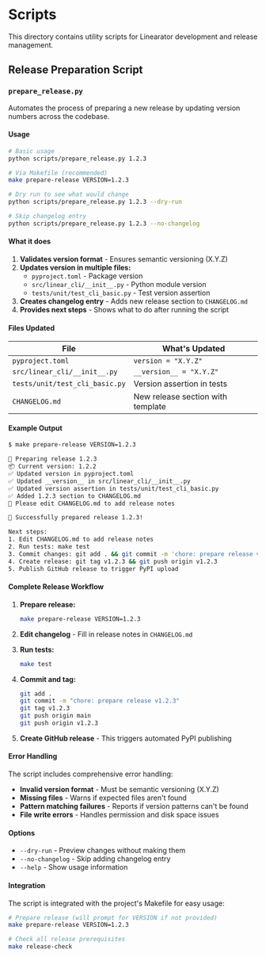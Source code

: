# Scripts

This directory contains utility scripts for Linearator development and release management.

## Release Preparation Script

### `prepare_release.py`

Automates the process of preparing a new release by updating version numbers across the codebase.

#### Usage

```bash
# Basic usage
python scripts/prepare_release.py 1.2.3

# Via Makefile (recommended)
make prepare-release VERSION=1.2.3

# Dry run to see what would change
python scripts/prepare_release.py 1.2.3 --dry-run

# Skip changelog entry
python scripts/prepare_release.py 1.2.3 --no-changelog
```

#### What it does

1. **Validates version format** - Ensures semantic versioning (X.Y.Z)
2. **Updates version in multiple files:**
   - `pyproject.toml` - Package version
   - `src/linear_cli/__init__.py` - Python module version
   - `tests/unit/test_cli_basic.py` - Test version assertion
3. **Creates changelog entry** - Adds new release section to `CHANGELOG.md`
4. **Provides next steps** - Shows what to do after running the script

#### Files Updated

| File | What's Updated |
|------|----------------|
| `pyproject.toml` | `version = "X.Y.Z"` |
| `src/linear_cli/__init__.py` | `__version__ = "X.Y.Z"` |
| `tests/unit/test_cli_basic.py` | Version assertion in tests |
| `CHANGELOG.md` | New release section with template |

#### Example Output

```bash
$ make prepare-release VERSION=1.2.3

🚀 Preparing release 1.2.3
📦 Current version: 1.2.2
✅ Updated version in pyproject.toml
✅ Updated __version__ in src/linear_cli/__init__.py  
✅ Updated version assertion in tests/unit/test_cli_basic.py
✅ Added 1.2.3 section to CHANGELOG.md
📝 Please edit CHANGELOG.md to add release notes

🎉 Successfully prepared release 1.2.3!

Next steps:
1. Edit CHANGELOG.md to add release notes
2. Run tests: make test
3. Commit changes: git add . && git commit -m 'chore: prepare release v1.2.3'
4. Create release: git tag v1.2.3 && git push origin v1.2.3
5. Publish GitHub release to trigger PyPI upload
```

#### Complete Release Workflow

1. **Prepare release:**
   ```bash
   make prepare-release VERSION=1.2.3
   ```

2. **Edit changelog** - Fill in release notes in `CHANGELOG.md`

3. **Run tests:**
   ```bash
   make test
   ```

4. **Commit and tag:**
   ```bash
   git add .
   git commit -m "chore: prepare release v1.2.3"
   git tag v1.2.3
   git push origin main
   git push origin v1.2.3
   ```

5. **Create GitHub release** - This triggers automated PyPI publishing

#### Error Handling

The script includes comprehensive error handling:

- **Invalid version format** - Must be semantic versioning (X.Y.Z)
- **Missing files** - Warns if expected files aren't found
- **Pattern matching failures** - Reports if version patterns can't be found
- **File write errors** - Handles permission and disk space issues

#### Options

- `--dry-run` - Preview changes without making them
- `--no-changelog` - Skip adding changelog entry
- `--help` - Show usage information

#### Integration

The script is integrated with the project's Makefile for easy usage:

```bash
# Prepare release (will prompt for VERSION if not provided)
make prepare-release VERSION=1.2.3

# Check all release prerequisites
make release-check
```